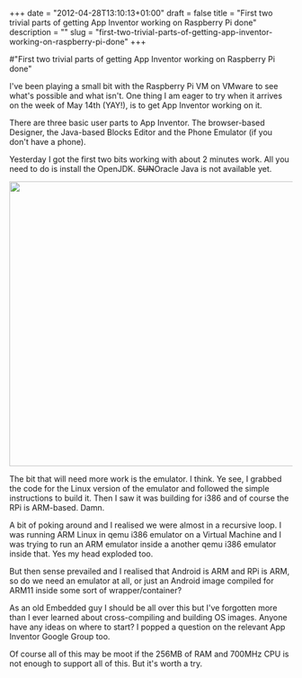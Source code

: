 +++
date = "2012-04-28T13:10:13+01:00"
draft = false
title = "First two trivial parts of getting App Inventor working on Raspberry Pi done"
description = ""
slug = "first-two-trivial-parts-of-getting-app-inventor-working-on-raspberry-pi-done"
+++

#"First two trivial parts of getting App Inventor working on Raspberry Pi done"

I've been playing a small bit with the Raspberry Pi VM on VMware to see what's possible and what isn't. One thing I am eager to try when it arrives on the week of May 14th (YAY!), is to get App Inventor working on it.

There are three basic user parts to App Inventor. The browser-based Designer, the Java-based Blocks Editor and the Phone Emulator (if you don't have a phone).

Yesterday I got the first two bits working with about 2 minutes work. All you need to do is install the OpenJDK. <del>SUN</del>Oracle Java is not available yet.

<a href="https://s3-eu-west-1.amazonaws.com/conoroneill.net/wp-content/uploads/2012/04/appinventor_raspberrypi.png"><img class="alignnone size-large wp-image-706" title="appinventor_raspberrypi" src="https://s3-eu-west-1.amazonaws.com/conoroneill.net/wp-content/uploads/2012/04/appinventor_raspberrypi-1024x888.png" alt="" width="584" height="506" /></a>

The bit that will need more work is the emulator. I think. Ye see, I grabbed the code for the Linux version of the emulator and followed the simple instructions to build it. Then I saw it was building for i386 and of course the RPi is ARM-based. Damn.

A bit of poking around and I realised we were almost in a recursive loop. I was running ARM Linux in qemu i386 emulator on a Virtual Machine and I was trying to run an ARM emulator inside a another qemu i386 emulator inside that. Yes my head exploded too.

But then sense prevailed and I realised that Android is ARM and RPi is ARM, so do we need an emulator at all, or just an Android image compiled for ARM11 inside some sort of wrapper/container?

As an old Embedded guy I should be all over this but I've forgotten more than I ever learned about cross-compiling and building OS images. Anyone have any ideas on where to start? I popped a question on the relevant App Inventor Google Group too.

Of course all of this may be moot if the 256MB of RAM and 700MHz CPU is not enough to support all of this. But it's worth a try.
